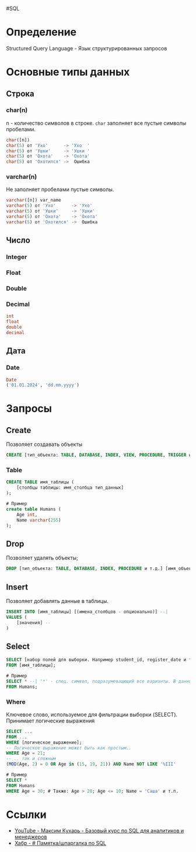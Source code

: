 #SQL
# Определение
Structured Query Language - Язык структурированных запросов
# Основные типы данных
## Строка
### char(n)
n - количество символов в строке. `char` заполняет все пустые символы пробелами.
```sql
char([n])
char(5) от 'Ухо'      -> 'Ухо  '
char(5) от 'Ушки'     -> 'Ушки '
char(5) от 'Охота'    -> 'Охота'
char(5) от 'Охотился' ->  Ошибка
```
### varchar(n)
Не заполняет пробелами пустые символы.
```sql
varchar([n]) var_name
varchar(5) от 'Ухо'      -> 'Ухо'
varchar(5) от 'Ушки'     -> 'Ушки'
varchar(5) от 'Охота'    -> 'Охота'
varchar(5) от 'Охотился' ->  Ошибка
```
## Число
### Integer
### Float
### Double
### Decimal
```sql
int
float
double
decimal
```
## Дата
### Date
```sql
Date
('01.01.2024', 'dd.mm.yyyy')
```
# Запросы
## Create
Позволяет создавать объекты
```sql
CREATE [тип_объекта: TABLE, DATABASE, INDEX, VIEW, PROCEDURE, TRIGGER и т.д.] [имя_объекта] [парамеры];
```
### Table
```sql
CREATE TABLE имя_таблицы (
	[столбцы таблицы: имя_столбца тип_данных]
);

# Пример
create table Humans (
	Age int,
	Name varchar(255)
);
```
## Drop
Позволяет удалять объекты;
```sql
DROP [тип_объекта: TABLE, DATABASE, INDEX, PROCEDURE и т.д.] [имя_объекта];
```
## Insert
Позволяет добавлять данные в таблицы.
```sql
INSERT INTO [имя_таблицы] [(имена_столбцов - опционально)] --|
VALUES (
	[значения] --
)
```
## Select
```sql
SELECT [набор полей для выборки. Например student_id, register_date и т.п]
FROM [имя_таблицы];

# Пример
SELECT * --| '*' - спец. символ, подразумеващющий все варианты. В данном случае - показать все данные из таблицы.
FROM Humans;
```
### Where
Ключевое слово, используемое для фильтрации выборки (SELECT).
Принимает логические выражения
```sql
SELECT ...
FROM ...
WHERE [логическое_выражение];
-- Логическое выражение может быть как простым..
WHERE Age = 21;
-- .. так и сложным
(MOD(Age, 2) = 0 OR Age in (15, 19, 21)) AND Name NOT LIKE '%III'

# Пример
SELECT *
FROM Humans
WHERE Age = 30; # Также: Age > 20; Age <= 10; Name = 'Саша' и т.п.
```
# Ссылки
- [YouTube - Максим Кухарь - Базовый курс по SQL для аналитиков и менеджеров](https://youtube.com/playlist?list=PLKl9v2TQvIkq4i_hZwZ1PmobxJSkIGwBf&si=isj-N83hn2N_WH4a)
- [Хабр - # Памятка/шпаргалка по SQL](https://habr.com/ru/articles/564390/)